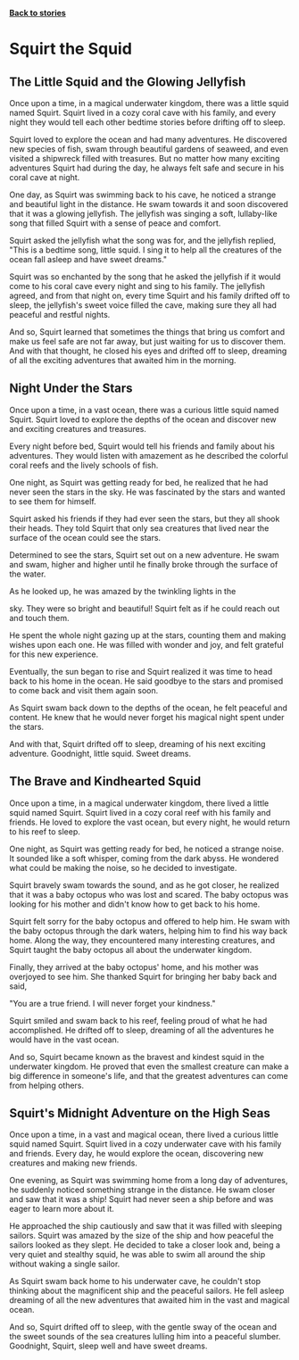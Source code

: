 [__Back to stories__](../stories.md)

# Squirt the Squid

## The Little Squid and the Glowing Jellyfish

Once upon a time, in a magical underwater kingdom, there was a little squid named Squirt. Squirt lived in a cozy coral cave with his family, and every night they would tell each other bedtime stories before drifting off to sleep.

Squirt loved to explore the ocean and had many adventures. He discovered new species of fish, swam through beautiful gardens of seaweed, and even visited a shipwreck filled with treasures. But no matter how many exciting adventures Squirt had during the day, he always felt safe and secure in his coral cave at night.

One day, as Squirt was swimming back to his cave, he noticed a strange and beautiful light in the distance. He swam towards it and soon discovered that it was a glowing jellyfish. The jellyfish was singing a soft, lullaby-like song that filled Squirt with a sense of peace and comfort.

Squirt asked the jellyfish what the song was for, and the jellyfish replied, "This is a bedtime song, little squid. I sing it to help all the creatures of the ocean fall asleep and have sweet dreams."

Squirt was so enchanted by the song that he asked the jellyfish if it would come to his coral cave every night and sing to his family. The jellyfish agreed, and from that night on, every time Squirt and his family drifted off to sleep, the jellyfish's sweet voice filled the cave, making sure they all had peaceful and restful nights.

And so, Squirt learned that sometimes the things that bring us comfort and make us feel safe are not far away, but just waiting for us to discover them. And with that thought, he closed his eyes and drifted off to sleep, dreaming of all the exciting adventures that awaited him in the morning.

## Night Under the Stars

Once upon a time, in a vast ocean, there was a curious little squid named Squirt. Squirt loved to explore the depths of the ocean and discover new and exciting creatures and treasures.

Every night before bed, Squirt would tell his friends and family about his adventures. They would listen with amazement as he described the colorful coral reefs and the lively schools of fish.

One night, as Squirt was getting ready for bed, he realized that he had never seen the stars in the sky. He was fascinated by the stars and wanted to see them for himself.

Squirt asked his friends if they had ever seen the stars, but they all shook their heads. They told Squirt that only sea creatures that lived near the surface of the ocean could see the stars.

Determined to see the stars, Squirt set out on a new adventure. He swam and swam, higher and higher until he finally broke through the surface of the water.

As he looked up, he was amazed by the twinkling lights in the

sky. They were so bright and beautiful! Squirt felt as if he could reach out and touch them.

He spent the whole night gazing up at the stars, counting them and making wishes upon each one. He was filled with wonder and joy, and felt grateful for this new experience.

Eventually, the sun began to rise and Squirt realized it was time to head back to his home in the ocean. He said goodbye to the stars and promised to come back and visit them again soon.

As Squirt swam back down to the depths of the ocean, he felt peaceful and content. He knew that he would never forget his magical night spent under the stars.

And with that, Squirt drifted off to sleep, dreaming of his next exciting adventure. Goodnight, little squid. Sweet dreams.

## The Brave and Kindhearted Squid

Once upon a time, in a magical underwater kingdom, there lived a little squid named Squirt. Squirt lived in a cozy coral reef with his family and friends. He loved to explore the vast ocean, but every night, he would return to his reef to sleep.

One night, as Squirt was getting ready for bed, he noticed a strange noise. It sounded like a soft whisper, coming from the dark abyss. He wondered what could be making the noise, so he decided to investigate.

Squirt bravely swam towards the sound, and as he got closer, he realized that it was a baby octopus who was lost and scared. The baby octopus was looking for his mother and didn't know how to get back to his home.

Squirt felt sorry for the baby octopus and offered to help him. He swam with the baby octopus through the dark waters, helping him to find his way back home. Along the way, they encountered many interesting creatures, and Squirt taught the baby octopus all about the underwater kingdom.

Finally, they arrived at the baby octopus' home, and his mother was overjoyed to see him. She thanked Squirt for bringing her baby back and said, 

"You are a true friend. I will never forget your kindness."

Squirt smiled and swam back to his reef, feeling proud of what he had accomplished. He drifted off to sleep, dreaming of all the adventures he would have in the vast ocean.

And so, Squirt became known as the bravest and kindest squid in the underwater kingdom. He proved that even the smallest creature can make a big difference in someone's life, and that the greatest adventures can come from helping others.

## Squirt's Midnight Adventure on the High Seas

Once upon a time, in a vast and magical ocean, there lived a curious little squid named Squirt. Squirt lived in a cozy underwater cave with his family and friends. Every day, he would explore the ocean, discovering new creatures and making new friends.

One evening, as Squirt was swimming home from a long day of adventures, he suddenly noticed something strange in the distance. He swam closer and saw that it was a ship! Squirt had never seen a ship before and was eager to learn more about it.

He approached the ship cautiously and saw that it was filled with sleeping sailors. Squirt was amazed by the size of the ship and how peaceful the sailors looked as they slept. He decided to take a closer look and, being a very quiet and stealthy squid, he was able to swim all around the ship without waking a single sailor.

As Squirt swam back home to his underwater cave, he couldn't stop thinking about the magnificent ship and the peaceful sailors. He fell asleep dreaming of all the new adventures that awaited him in the vast and magical ocean.

And so, Squirt drifted off to sleep, with the gentle sway of the ocean and the sweet sounds of the sea creatures lulling him into a peaceful slumber. Goodnight, Squirt, sleep well and have sweet dreams.